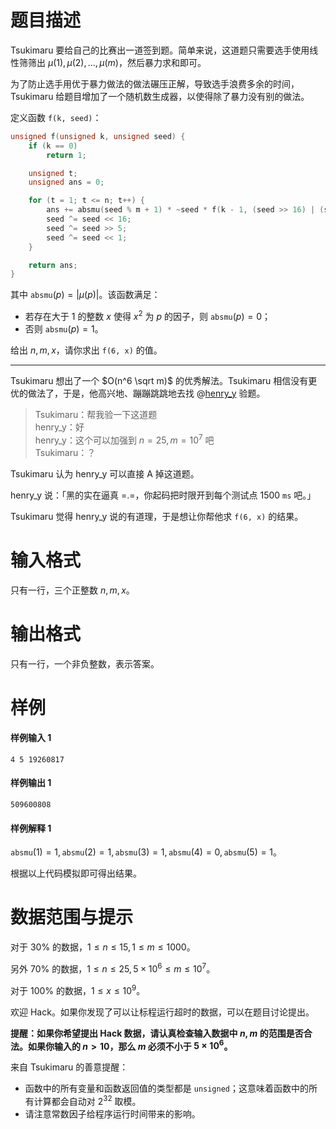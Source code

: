 
# 题目描述

Tsukimaru 要给自己的比赛出一道签到题。简单来说，这道题只需要选手使用线性筛筛出 $\mu(1), \mu(2), \ldots, \mu(m)$，然后暴力求和即可。

为了防止选手用优于暴力做法的做法碾压正解，导致选手浪费多余的时间，Tsukimaru 给题目增加了一个随机数生成器，以使得除了暴力没有别的做法。

定义函数 `f(k, seed)`：

```cpp
unsigned f(unsigned k, unsigned seed) {
    if (k == 0)
        return 1;

    unsigned t;
    unsigned ans = 0;

    for (t = 1; t <= n; t++) {
        ans += absmu(seed % m + 1) * ~seed * f(k - 1, (seed >> 16) | (seed << 16));
        seed ^= seed << 16;
        seed ^= seed >> 5;
        seed ^= seed << 1;
    }

    return ans;
}
```

其中 $\texttt{absmu}(p) = |\mu(p)|$。该函数满足：

* 若存在大于 $1$ 的整数 $x$ 使得 $x^2$ 为 $p$ 的因子，则 $\texttt{absmu}(p) = 0$；
* 否则 $\texttt{absmu}(p) = 1$。

给出 $n, m, x$，请你求出 `f(6, x)` 的值。

----
Tsukimaru 想出了一个 $O(n^6 \sqrt m)$ 的优秀解法。Tsukimaru 相信没有更优的做法了，于是，他高兴地、蹦蹦跳跳地去找 @[henry_y](https://loj.ac/user/6189) 验题。

> Tsukimaru：帮我验一下这道题  
> henry_y：好  
> henry_y：这个可以加强到 $n = 25, m = 10^7$ 吧  
> Tsukimaru：？

Tsukimaru 认为 henry_y 可以直接 A 掉这道题。

henry_y 说：「黑的实在逼真 =.=，你起码把时限开到每个测试点 $1500\ \texttt{ms}$ 吧。」

Tsukimaru 觉得 henry_y 说的有道理，于是想让你帮他求 `f(6, x)` 的结果。


# 输入格式

只有一行，三个正整数 $n, m, x$。


# 输出格式

只有一行，一个非负整数，表示答案。


# 样例

#### 样例输入 1
```plain
4 5 19260817
```

#### 样例输出 1
```plain
509600808
```

#### 样例解释 1
$\texttt{absmu}(1) = 1, \texttt{absmu}(2) = 1, \texttt{absmu}(3) = 1, \texttt{absmu}(4) = 0, \texttt{absmu}(5) = 1$。

根据以上代码模拟即可得出结果。

# 数据范围与提示

对于 $30\%$ 的数据，$1 \leq n \leq 15, 1 \leq m \leq 1000$。

另外 $70\%$ 的数据，$1 \leq n \leq 25, 5 \times 10^6 \leq m \leq 10^7$。

对于 $100\%$ 的数据，$1 \leq x \leq 10^9$。

欢迎 Hack。如果你发现了可以让标程运行超时的数据，可以在题目讨论提出。

**提醒：如果你希望提出 Hack 数据，请认真检查输入数据中 $n, m$ 的范围是否合法。如果你输入的 $n > 10$，那么 $m$ 必须不小于 $5 \times 10^6$。**

来自 Tsukimaru 的善意提醒：

* 函数中的所有变量和函数返回值的类型都是 `unsigned`；这意味着函数中的所有计算都会自动对 $2^{32}$ 取模。
* 请注意常数因子给程序运行时间带来的影响。

